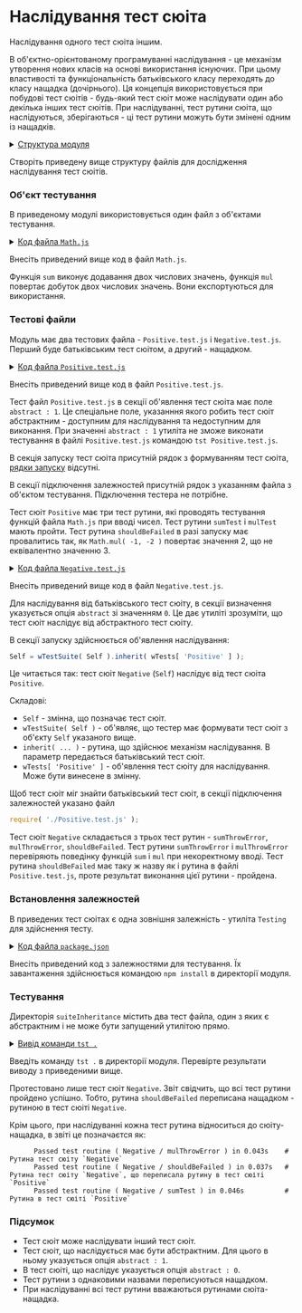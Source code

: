 # Наслідування тест сюіта

Наслідування одного тест сюіта іншим.

В об'єктно-орієнтованому програмуванні наслідування - це механізм утворення нових класів на основі використання існуючих. При цьому властивості та функціональність батьківського класу переходять до класу нащадка (дочірнього). Ця концепція використовується при побудові тест сюітів - будь-який тест сюіт може наслідувати один або декілька інших тест сюітів. При наслідуванні, тест рутини сюіта, що наслідуються, зберігаються - ці тест рутини можуть бути змінені одним із нащадків.  

<details>
  <summary><u>Структура модуля</u></summary>

```
suiteInheritance
        ├── Math.js
        ├── Negative.test.js 
        ├── Positive.test.js
        └── package.json

```

</details>

Створіть приведену вище структуру файлів для дослідження наслідування тест сюітів.

### Об'єкт тестування

В приведеному модулі використовується один файл з об'єктами тестування.

<details>
    <summary><u>Код файла <code>Math.js</code></u></summary>

```js    
module.exports.sum = function( a, b )
{
  return Number( a ) + Number( b );
};

module.exports.mul = function( a, b )
{
  return Number( a ) * Number( b );
};

```

</details>

Внесіть приведений вище код в файл `Math.js`.

Функція `sum` виконує додавання двох числових значень, функція `mul` повертає добуток двох числових значень. Вони експортуються для використання.

### Тестові файли

Модуль має два тестових файла - `Positive.test.js` i `Negative.test.js`. Перший буде батьківським тест сюітом, а другий - нащадком.


<details>
    <summary><u>Код файла <code>Positive.test.js</code></u></summary>

```js    
let Math = require( './Math.js' );

//

function sumTest( test )
{
  test.case = 'integer';
  test.equivalent( Math.sum( 1, 1 ), 2 );
  test.case = 'float';
  test.equivalent( Math.sum( 1.01, 2.21 ), 3.22 );
  test.case = 'negative';
  test.equivalent( Math.sum( -1, -2 ), -3 );
}

//

function mulTest( test )
{
  test.case = 'integer';
  test.equivalent( Math.mul( 1, 1 ), 1 );
  test.case = 'float';
  test.equivalent( Math.mul( 2.5, 2.5 ), 6.25 );
  test.case = 'negative';
  test.equivalent( Math.mul( -1, -2 ), 2 );
}

//

function shouldBeFailed( test )
{
  test.equivalent( Math.mul( -1, -2 ), 3 );
}

//

var Self =
{
  name : 'Positive',
  abstract : 1,
  tests :
  {
    sumTest,
    mulTest,
    shouldBeFailed,
  }
}

//

Self = wTestSuite( Self );

```

</details>

Внесіть приведений вище код в файл `Positive.test.js`.

Тест файл `Positive.test.js` в секції об'явлення тест сюіта має поле `abstract : 1`. Це спеціальне поле, указанння якого робить тест сюіт абстрактним - доступним для наслідування та недоступним для виконання. При значенні `abstract : 1` утиліта не зможе виконати тестування в файлі `Positive.test.js` командою `tst Positive.test.js`.

В секція запуску тест сюіта присутній рядок з формуванням тест сюіта, [рядки запуску](HelloWorld.md) відсутні.

В секції підключення залежностей присутній рядок з указанням файла з об'єктом тестування. Підключення тестера не потрібне.

Тест сюіт `Positive` має три тест рутини, які проводять тестування функцій файла `Math.js` при вводі чисел. Тест рутини `sumTest` i `mulTest` мають пройти. Тест рутина `shouldBeFailed` в разі запуску має провалитись так, як `Math.mul( -1, -2 )` повертає значення 2, що не еквівалентно значенню 3.

<details>
    <summary><u>Код файла <code>Negative.test.js</code></u></summary>

```js    
let _ = require( 'wTesting' );
let Math = require( './Math.js' );
require( './Positive.test.js' );

//

function sumThrowError( test )
{
  test.shouldThrowError( () => Math.sum( a, 1 ) );
}

//

function mulThrowError( test )
{
  test.shouldThrowError( () => Math.mul( a, 1 ) );
}

//

function shouldBeFailed( test )
{
  test.notEquivalent( Math.mul( -1, -2 ), 3 );
}

//

var Self =
{
  name : 'Negative',
  abstract : 0,
  tests :
  {
    sumThrowError,
    mulThrowError,
    shouldBeFailed,
  }
}

//

Self = wTestSuite( Self ).inherit( wTests[ 'Positive' ] );
if( typeof module !== 'undefined' && !module.parent )
wTester.test( Self.name );

```

</details>

Внесіть приведений вище код в файл `Negative.test.js`.

Для наслідування від батьківського тест сюіту, в секції визначення указується опція `abstract` зі значенням `0`. Це дає утиліті зрозуміти, що тест сюіт наслідує від абстрактного тест сюіту. 

В секції запуску здійснюється об'явлення наслідування:

```js
Self = wTestSuite( Self ).inherit( wTests[ 'Positive' ] );
```

Це читається так: тест сюіт `Negative` (`Self`) наслідує від тест сюіта `Positive`.

Складові:

- `Self` - змінна, що позначає тест сюіт.
- `wTestSuite( Self )` - об'являє, що тестер має формувати тест сюіт з об'єкту `Self` указаного вище. 
- `inherit( ... )` - рутина, що здійснює механізм наслідування. В параметр передається батьківський тест сюіт.
- `wTests[ 'Positive' ]` - об'явлення тест сюіту для наслідування. Може бути винесене в змінну.

Щоб тест сюіт міг знайти батьківський тест сюіт, в секції підключення залежностей указано файл 

```js
require( './Positive.test.js' );
```

Тест сюіт `Negative` складається з трьох тест рутин - `sumThrowError`, `mulThrowError`, `shouldBeFailed`. Тест рутини `sumThrowError` i `mulThrowError` перевіряють поведінку функцій `sum` i `mul` при некоректному вводі. Тест рутина `shouldBeFailed` має таку ж назву як і рутина в файлі `Positive.test.js`, проте результат виконання цієї рутини - пройдена.

### Встановлення залежностей

В приведених тест сюітах є одна зовнішня залежність - утиліта `Testing` для здійснення тесту.

<details>
    <summary><u>Код файла <code>package.json</code></u></summary>

```json    
{
  "dependencies": {
    "wTesting": ""
  }
}

```

</details>

Внесіть приведений код з залежностями для тестування. Їх завантаження здійснюється командою `npm install` в директорії модуля.

### Тестування 

Директорія `suiteInheritance` містить два тест файла, один з яких є абстрактним і не може бути запущений утилітою прямо.

<details>
  <summary><u>Вивід команди <code>tst .</code></u></summary>

```
[user@user ~]$ tst .
Running test suite ( Negative ) ..
    at  /.../suiteInheritance/Negative.test.js:42
      
      Passed test routine ( Negative / sumThrowError ) in 0.066s
      Passed test routine ( Negative / mulThrowError ) in 0.043s
      Passed test routine ( Negative / shouldBeFailed ) in 0.037s
      Passed test routine ( Negative / sumTest ) in 0.046s
      Passed test routine ( Negative / mulTest ) in 0.044s

    Passed test checks 9 / 9
    Passed test cases 6 / 6
    Passed test routines 5 / 5
    Test suite ( Negative ) ... in 0.958s ... ok


  Testing ... in 1.539s ... ok

```

</details>

Введіть команду `tst .` в директорії модуля. Перевірте результати виводу з приведеними вище.

Протестовано лише тест сюіт `Negative`. Звіт свідчить, що всі тест рутини пройдено успішно. Тобто, рутина `shouldBeFailed` переписана нащадком - рутиною в тест сюіті `Negative`.

Крім цього, при наслідуванні кожна тест рутина відноситься до сюіту-нащадка, в звіті це позначаєтся як: 

```
      Passed test routine ( Negative / mulThrowError ) in 0.043s    # Рутина тест сюіту `Negative`
      Passed test routine ( Negative / shouldBeFailed ) in 0.037s   # Рутина тест сюіту `Negative`, що переписала рутину в тест сюітi `Positive`
      Passed test routine ( Negative / sumTest ) in 0.046s          # Рутина в тест сюіті `Positive`
```

### Підсумок

- Тест сюіт може наслідувати інший тест сюіт.
- Тест сюіт, що наслідується має бути абстрактним. Для цього в ньому указується опція `abstract : 1`.
- В тест сюіті, що наслідує указується опція `abstract : 0`. 
- Тест рутини з однаковими назвами переписуються нащадком.
- При наслідуванні всі тест рутини вважаються рутинами сюіта-нащадка.
